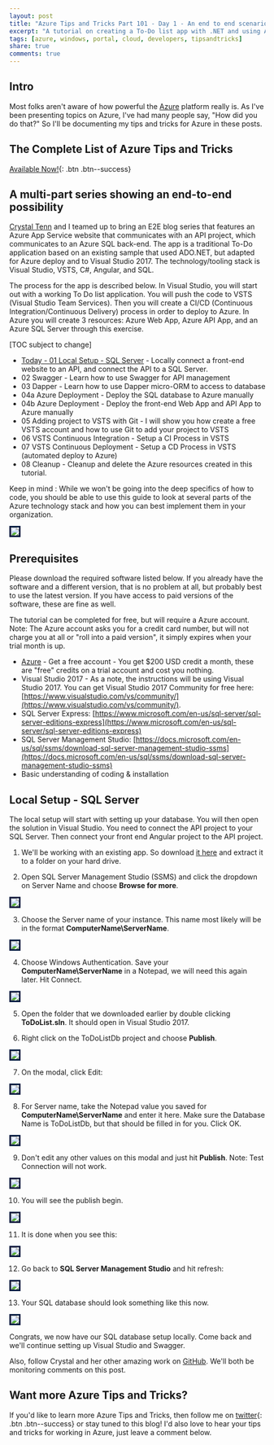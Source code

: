 ```yaml
---
layout: post
title: "Azure Tips and Tricks Part 101 - Day 1 - An end to end scenario with Azure App Server, API Apps, SQL, VSTS and CI/CD"
excerpt: "A tutorial on creating a To-Do list app with .NET and using Azure App Server, API Apps, SQL, VSTS and CI/CD"
tags: [azure, windows, portal, cloud, developers, tipsandtricks]
share: true
comments: true
---
```


## Intro

Most folks aren't aware of how powerful the [Azure](http://www.azure.com) platform really is. As I've been presenting topics on Azure, I've had many people say, "How did you do that?" So I'll be documenting my tips and tricks for Azure in these posts.

## The Complete List of Azure Tips and Tricks

[Available Now!](https://michaelcrump.net/azure-tips-and-tricks-complete-list/){: .btn .btn--success} 

## A multi-part series showing an end-to-end possibility

[Crystal Tenn](https://www.linkedin.com/in/crystal-tenn-6a0b9b67/) and I teamed up to bring an E2E blog series that features an Azure App Service website that communicates with an API project, which communicates to an Azure SQL back-end. The app is a traditional To-Do application based on an existing sample that used ADO.NET, but adapted for Azure deploy and to Visual Studio 2017. The  technology/tooling stack is Visual Studio, VSTS, C#, Angular, and SQL. 

The process for the app is described below. In Visual Studio, you will start out with a working To Do list application. You will push the code to VSTS (Visual Studio Team Services). Then you will create a CI/CD (Continuous Integration/Continuous Delivery) process in order to deploy to Azure. In Azure you will create 3 resources: Azure Web App, Azure API App, and an Azure SQL Server through this exercise. 

[TOC subject to change]

* [Today - 01 Local Setup - SQL Server](http://www.michaelcrump.net/azure-tips-and-tricks101/) - Locally connect a front-end website to an API, and connect the API to a SQL Server. 
* 02 Swagger - Learn how to use Swagger for API management
* 03 Dapper - Learn how to use Dapper micro-ORM to access to database
* 04a Azure Deployment - Deploy the SQL database to Azure manually
* 04b Azure Deployment - Deploy the front-end Web App and API App to Azure manually
* 05 Adding project to VSTS with Git - I will show you how create a free VSTS account and how to use Git to add your project to VSTS
* 06 VSTS Continuous Integration - Setup a CI Process in VSTS
* 07 VSTS Continuous Deployment - Setup a CD Process in VSTS (automated deploy to Azure)
* 08 Cleanup - Cleanup and delete the Azure resources created in this tutorial.

Keep in mind : While we won't be going into the deep specifics of how to code, you should be able to use this guide to look at several parts of the Azure technology stack and how you can best implement them in your organization. 

<img style="border:3px solid #021a40" src="/files/todolist-diagram.png">

## Prerequisites

Please download the required software listed below. If you already have the software and a different version, that is no problem at all, but probably best to use the latest version. If you have access to paid versions of the software, these are fine as well.

The tutorial can be completed for free, but will require a Azure account. Note: The Azure account asks you for a credit card number, but will not charge you at all or "roll into a paid version", it simply expires when your trial month is up.

* [Azure](https://www.azure.com) - Get a free account - You get $200 USD credit a month, these are "free" credits on a trial account and cost you nothing. 
* Visual Studio 2017 - As a note, the instructions will be using Visual Studio 2017. You can get Visual Studio 2017 Community for free here: [https://www.visualstudio.com/vs/community/](https://www.visualstudio.com/vs/community/).
* SQL Server Express: [https://www.microsoft.com/en-us/sql-server/sql-server-editions-express](https://www.microsoft.com/en-us/sql-server/sql-server-editions-express)
* SQL Server Management Studio: [https://docs.microsoft.com/en-us/sql/ssms/download-sql-server-management-studio-ssms](https://docs.microsoft.com/en-us/sql/ssms/download-sql-server-management-studio-ssms)
* Basic understanding of coding & installation 

## Local Setup - SQL Server

The local setup will start with setting up your database.  You will then open the solution in Visual Studio.  You need to connect the API project to your SQL Server.  Then connect your front end Angular project to the API project. 

1. We'll be working with an existing app. So download [it here](https://github.com/catenn/ToDoList/archive/master.zip) and extract it to a folder on your hard drive.

2. Open SQL Server Management Studio (SSMS) and click the dropdown on Server Name and choose **Browse for more**.

<img style="border:3px solid #021a40" src="/files/e2e-browseformore.jpg">

3. Choose the Server name of your instance. This name most likely will be in the format **ComputerName\ServerName**.

<img style="border:3px solid #021a40" src="/files/e2e-servers.jpg">

4. Choose Windows Authentication. Save your **ComputerName\ServerName** in a Notepad, we will need this again later. Hit Connect. 

<img style="border:3px solid #021a40" src="/files/e2e-sqllogin.jpg">

5. Open the folder that we downloaded earlier by double clicking **ToDoList.sln**. It should open in Visual Studio 2017. 

6. Right click on the ToDoListDb project and choose **Publish**. 

<img style="border:3px solid #021a40" src="/files/e2es-lnexplorerpublish.jpg">

7. On the modal, click Edit:

<img style="border:3px solid #021a40" src="/files/e2e-editdbconnection.jpg">

8. For Server name, take the Notepad value you saved for **ComputerName\ServerName** and enter it here.  Make sure the Database Name is ToDoListDb, but that should be filled in for you. Click OK. 

<img style="border:3px solid #021a40" src="/files/e2e-connection.jpg">

9. Don't edit any other values on this modal and just hit **Publish**. Note: Test Connection will not work.

<img style="border:3px solid #021a40" src="/files/e2e-publishdb.jpg">

10. You will see the publish begin.

<img style="border:3px solid #021a40" src="/files/e2e-publish1.jpg">

11. It is done when you see this:

<img style="border:3px solid #021a40" src="/files/e2e-publish2.jpg">

12. Go back to **SQL Server Management Studio** and hit refresh:

<img style="border:3px solid #021a40" src="/files/e2e-refresh.jpg">

13. Your SQL database should look something like this now. 

<img style="border:3px solid #021a40" src="/files/e2e-sqlverify.jpg">

Congrats, we now have our SQL database setup locally. Come back and we'll continue setting up Visual Studio and Swagger. 

Also, follow Crystal and her other amazing work on [GitHub](https://github.com/catenn). We'll both be monitoring comments on this post. 

## Want more Azure Tips and Tricks?

If you'd like to learn more Azure Tips and Tricks, then follow me on [twitter](http://twitter.com/mbcrump){: .btn .btn--success} or stay tuned to this blog! I'd also love to hear your tips and tricks for working in Azure, just leave a comment below. 